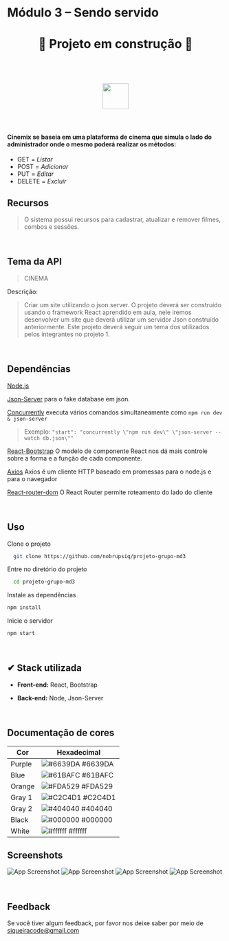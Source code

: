 
# Módulo 3 – Sendo servido

<h1 align='center'>
🚧 Projeto em construção 🚧
</h1>

<br>

<h1 align="center">
  <img height="60" alt="" title="" src="./.github/Logo.svg" />
</h1>

<br>

 #### Cinemix se baseia em uma plataforma de cinema que simula o lado do administrador onde o mesmo poderá realizar os métodos:

 - GET = <i>Listar</i>
 - POST = <i>Adicionar</i>
 - PUT = <i>Editar</i>
 - DELETE = <i>Excluir</i>

 ## Recursos
>O sistema possui recursos para cadastrar, atualizar e remover filmes, combos e sessões.

 <br>

## Tema da API
>CINEMA

Descrição:
>Criar um site utilizando o json.server.
O projeto deverá ser construído usando o framework React
aprendido em aula, nele iremos desenvolver um site que
deverá utilizar um servidor Json construído anteriormente.
Este projeto deverá seguir um tema dos utilizados pelos
integrantes no projeto 1.

<br>



## Dependências
[Node.js](https://nodejs.org/en/)

[Json-Server](https://github.com/typicode/json-server) para o fake database em json.

[Concurrently](https://www.npmjs.com/package/concurrently) executa vários comandos simultaneamente como `npm run dev & json-server`
>Exemplo: `"start": "concurrently \"npm run dev\" \"json-server --watch db.json\""`

[React-Bootstrap](https://react-bootstrap.github.io/) O modelo de componente React nos dá mais controle sobre a forma e a função de cada componente.

[Axios](https://axios-http.com/ptbr/) Axios é um cliente HTTP baseado em promessas para o node.js e para o navegador

[React-router-dom](https://reactrouter.com/en/main) O React Router permite roteamento do lado do cliente

<br>

## Uso

Clone o projeto

```bash
  git clone https://github.com/nobrupsiq/projeto-grupo-md3
```

Entre no diretório do projeto

```bash
  cd projeto-grupo-md3
```
Instale as dependências
```bash
npm install
```
Inicie o servidor
```bash
npm start
```
<br>


## ✔ Stack utilizada

- **Front-end:** React, Bootstrap

- **Back-end:** Node, Json-Server

<br>

## Documentação de cores


| Cor               | Hexadecimal                                                |
| ----------------- | ---------------------------------------------------------------- |
| Purple |  ![#6639DA](./.github/Colors/purple.png) #6639DA |
|  Blue | ![#61BAFC](./.github/Colors/blue.png) #61BAFC |
|  Orange       | ![#FDA529](./.github/Colors/orange.png) #FDA529 |
|  Gray 1       | ![#C2C4D1](./.github/Colors/gray-1.png) #C2C4D1 |
|  Gray 2       | ![#404040](./.github/Colors/gray-2.png) #404040 |
|  Black      | ![#000000](./.github/Colors/black.png) #000000 |
|  White       | ![#ffffff](./.github/Colors/white.png) #ffffff |

## Screenshots

![App Screenshot](./.github/Screen-1.png)
![App Screenshot](./.github/Screen-2.png)
![App Screenshot](./.github/Screen-3.png)
![App Screenshot](./.github/Screen-4.png)

<br>

## Feedback

Se você tiver algum feedback, por favor nos deixe saber por meio de siqueiracode@gmail.com
